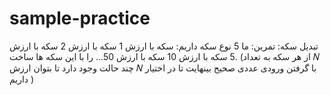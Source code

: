 # sample-practice
تبدیل سکه:
تمرین:
ما 5 نوع سکه داریم:
سکه با ارزش 1 
سکه با ارزش 2 
سکه با ارزش 5 
سکه با ارزش 10 
سکه با ارزش 50...
را با این سکه ها ساخت. (از هر سکه به تعداد 𝑁 چند حالت وجود دارد تا بتوان ارزش 𝑁 با گرفتن ورودی عددی صحیح
بینهایت تا در اختیار داریم )
